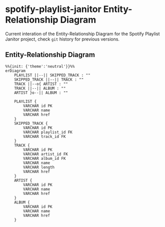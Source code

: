 # spotify-playlist-janitor Entity-Relationship Diagram

Current interation of the Entity-Relationship Diagram for the Spotify Playlist Janitor project, check `git` history for previous versions.

## Entity-Relationship Diagram
``` mermaid
%%{init: {'theme':'neutral'}}%%
erDiagram
    PLAYLIST ||--|| SKIPPED_TRACK : ""
    SKIPPED_TRACK ||--|| TRACK : ""
    TRACK ||--o{ ARTIST : ""
    TRACK ||--|| ALBUM : ""
    ARTIST }o--|| ALBUM : ""

    PLAYLIST {
        VARCHAR id PK
	    VARCHAR name
        VARCHAR href
    }
    SKIPPED_TRACK {
        VARCHAR id PK
        VARCHAR playlist_id FK
        VARCHAR track_id FK
    }
    TRACK {
        VARCHAR id PK
        VARCHAR artist_id FK
        VARCHAR album_id FK
        VARCHAR name
        VARCHAR length
        VARCHAR href
    }
    ARTIST {
        VARCHAR id PK
        VARCHAR name
        VARCHAR href
    }
    ALBUM {
        VARCHAR id PK
        VARCHAR name
        VARCHAR href
    }
```
